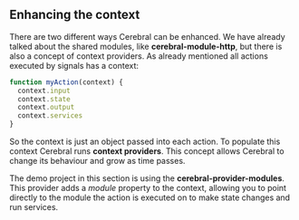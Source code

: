 ## Enhancing the context

There are two different ways Cerebral can be enhanced. We have already talked about the shared modules, like **cerebral-module-http**, but there is also a concept of context providers. As already mentioned all actions executed by signals has a context:

```javascript
function myAction(context) {
  context.input
  context.state
  context.output
  context.services
}
```

So the context is just an object passed into each action. To populate this context Cerebral runs **context providers**. This concept allows Cerebral to change its behaviour and grow as time passes.

The demo project in this section is using the **cerebral-provider-modules**. This provider adds a *module* property to the context, allowing you to point directly to the module the action is executed on to make state changes and run services.
